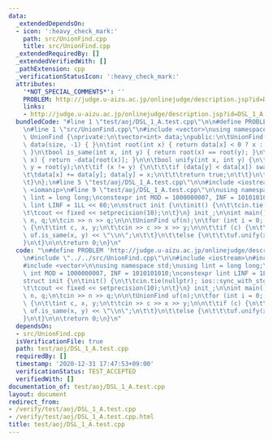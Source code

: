 ```yaml
---
data:
  _extendedDependsOn:
  - icon: ':heavy_check_mark:'
    path: src/UnionFind.cpp
    title: src/UnionFind.cpp
  _extendedRequiredBy: []
  _extendedVerifiedWith: []
  _pathExtension: cpp
  _verificationStatusIcon: ':heavy_check_mark:'
  attributes:
    '*NOT_SPECIAL_COMMENTS*': ''
    PROBLEM: http://judge.u-aizu.ac.jp/onlinejudge/description.jsp?id=DSL_1_A
    links:
    - http://judge.u-aizu.ac.jp/onlinejudge/description.jsp?id=DSL_1_A
  bundledCode: "#line 1 \"test/aoj/DSL_1_A.test.cpp\"\n\n#define PROBLEM 'http://judge.u-aizu.ac.jp/onlinejudge/description.jsp?id=DSL_1_A'\n\
    \n#line 1 \"src/UnionFind.cpp\"\n#include <vector>\nusing namespace std;\n\nclass\
    \ UnionFind {\nprivate:\n\tvector<int> data;\npublic:\n\tUnionFind(int size) :\
    \ data(size, -1) { }\n\tint root(int x) { return data[x] < 0 ? x : data[x] = root(data[x]);\
    \ }\n\tbool is_same(int x, int y) { return root(x) == root(y); }\n\tint size(int\
    \ x) { return -data[root(x)]; }\n\n\tbool unify(int x, int y) {\n\t\tx = root(x);\
    \ y = root(y);\n\t\tif (x != y) {\n\t\t\tif (data[y] < data[x]) swap(x, y);\n\t\
    \t\tdata[x] += data[y]; data[y] = x;\n\t\t\treturn true;\n\t\t}\n\t\treturn false;\n\
    \t}\n};\n#line 5 \"test/aoj/DSL_1_A.test.cpp\"\n\n#include <iostream>\n#include\
    \ <iomanip>\n#line 9 \"test/aoj/DSL_1_A.test.cpp\"\n\nusing namespace std;\nusing\
    \ lint = long long;\nconstexpr int MOD = 1000000007, INF = 1010101010;\nconstexpr\
    \ lint LINF = 1LL << 60;\n\nstruct init {\n\tinit() {\n\t\tcin.tie(nullptr); ios::sync_with_stdio(false);\n\
    \t\tcout << fixed << setprecision(10);\n\t}\n} init_;\n\nint main() {\n\n\tint\
    \ n, q;\n\tcin >> n >> q;\n\n\tUnionFind uf(n);\n\tfor (int i = 0; i < q; i++)\
    \ {\n\t\tint c, x, y;\n\t\tcin >> c >> x >> y;\n\n\t\tif (c) {\n\t\t\tcout <<\
    \ uf.is_same(x, y) << \"\\n\";\n\t\t}\n\t\telse {\n\t\t\tuf.unify(x, y);\n\t\t\
    }\n\t}\n\n\treturn 0;\n}\n"
  code: "\n#define PROBLEM 'http://judge.u-aizu.ac.jp/onlinejudge/description.jsp?id=DSL_1_A'\n\
    \n#include \"../../src/UnionFind.cpp\"\n\n#include <iostream>\n#include <iomanip>\n\
    #include <vector>\n\nusing namespace std;\nusing lint = long long;\nconstexpr\
    \ int MOD = 1000000007, INF = 1010101010;\nconstexpr lint LINF = 1LL << 60;\n\n\
    struct init {\n\tinit() {\n\t\tcin.tie(nullptr); ios::sync_with_stdio(false);\n\
    \t\tcout << fixed << setprecision(10);\n\t}\n} init_;\n\nint main() {\n\n\tint\
    \ n, q;\n\tcin >> n >> q;\n\n\tUnionFind uf(n);\n\tfor (int i = 0; i < q; i++)\
    \ {\n\t\tint c, x, y;\n\t\tcin >> c >> x >> y;\n\n\t\tif (c) {\n\t\t\tcout <<\
    \ uf.is_same(x, y) << \"\\n\";\n\t\t}\n\t\telse {\n\t\t\tuf.unify(x, y);\n\t\t\
    }\n\t}\n\n\treturn 0;\n}\n"
  dependsOn:
  - src/UnionFind.cpp
  isVerificationFile: true
  path: test/aoj/DSL_1_A.test.cpp
  requiredBy: []
  timestamp: '2020-12-31 17:47:53+09:00'
  verificationStatus: TEST_ACCEPTED
  verifiedWith: []
documentation_of: test/aoj/DSL_1_A.test.cpp
layout: document
redirect_from:
- /verify/test/aoj/DSL_1_A.test.cpp
- /verify/test/aoj/DSL_1_A.test.cpp.html
title: test/aoj/DSL_1_A.test.cpp
---
```

